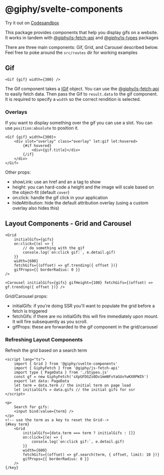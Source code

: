 # @giphy/svelte-components

Try it out on [Codesandbox](https://codesandbox.io/p/sandbox/mystifying-architecture-xhsthm?file=%2Fsrc%2Froutes%2F%2Bpage.svelte%3A10%2C36)

This package provides components that help you display gifs on a website. It works in tandem with [@giphy/js-fetch-api](../fetch-api/) and [@giphy/js-types](../types) packages

There are three main components: Gif, Grid, and Carousel described below. Feel free to poke around the `src/routes` dir for working examples

## Gif

```svelte
<Gif {gif} width={300} />
```

The Gif component takes a [IGif](../types/src/gif.ts) object. You can use the [@giphy/js-fetch-api](../fetch-api/) to easily fetch data. Then pass the Gif to `result.data` to the gif component.
It is required to specify a `width` so the correct rendition is selected.

### Overlays

If you want to display something over the gif you can use a slot. You can use `position:absolute` to position it.

```svelte
<Gif {gif} width={300}>
    <div slot="overlay" class="overlay" let:gif let:hovered>
        {#if hovered}
            <div>{gif.title}</div>
        {/if}
    </div>
</Gif>
```

Other props:

-   showLink: use an href and an a tag to show
-   height: you can hard-code a height and the image will scale based on the object-fit (default `cover`)
-   on:click: handle the gif click in your application
-   hideAttribution: hide the default attribution overlay (using a custom overlay also hides this)

## Layout Components - Grid and Carousel

```svelte
<Grid
    initialGifs={gifs}
    on:click={(e) => {
        // do something with the gif
        console.log(`on:click gif:`, e.detail.gif)
    }}
    width={600}
    fetchGifs={(offset) => gf.trending({ offset })}
    gifProps={{ borderRadius: 0 }}
/>

<Carousel initialGifs={gifs} gifHeight={100} fetchGifs={(offset) => gf.trending({ offset })} />
```

Grid/Carousel props:

-   initialGifs: if you're doing SSR you'll want to populate the grid before a fetch is triggered
-   fetchGifs: if there are no initialGifs this will fire immediately upon mount. It will fire subsequently as you scroll.
-   gifProps: these are forwarded to the gif component in the grid/carousel

### Refreshing Layout Components

Refresh the grid based on a search term

```svelte
<script lang="ts">
    import { Grid } from '@giphy/svelte-components'
    import { GiphyFetch } from '@giphy/js-fetch-api'
    import type { PageData } from './$types.js'
    const gf = new GiphyFetch('sXpGFDGZs0Dv1mmNFvYaGUvYwKX0PWIh')
    export let data: PageData
    let term = data.term // the initial term on page load
    let initialGifs = data.gifs // the initial gifs for ssr
</script>

<p>
    Search for gifs:
    <input bind:value={term} />
</p>
<!-- use the term as a key to reset the Grid-->
{#key term}
    <Grid
        initialGifs={data.term === term ? initialGifs : []}
        on:click={(e) => {
            console.log(`on:click gif:`, e.detail.gif)
        }}
        width={600}
        fetchGifs={(offset) => gf.search(term, { offset, limit: 10 })}
        gifProps={{ borderRadius: 0 }}
    />
{/key}
```
